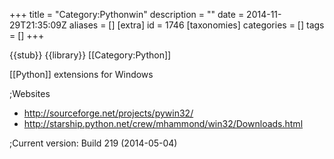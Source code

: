 +++
title = "Category:Pythonwin"
description = ""
date = 2014-11-29T21:35:09Z
aliases = []
[extra]
id = 1746
[taxonomies]
categories = []
tags = []
+++

{{stub}}
{{library}}
[[Category:Python]]

[[Python]] extensions for Windows 

;Websites 
* http://sourceforge.net/projects/pywin32/ 
* http://starship.python.net/crew/mhammond/win32/Downloads.html

;Current version: Build 219 (2014-05-04)
